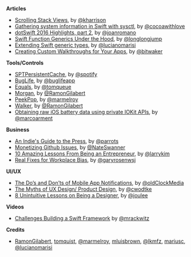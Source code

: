 **Articles**

* [Scrolling Stack Views](http://useyourloaf.com/blog/scrolling-stack-views/), by [@kharrison](https://twitter.com/kharrison)
* [Gathering system information in Swift with sysctl](http://www.cocoawithlove.com/blog/2016/03/08/swift-wrapper-for-sysctl.html), by [@cocoawithlove](https://twitter.com/cocoawithlove)
* [dotSwift 2016 Highlights, part 2](https://medium.com/swift-programming/dotswift-2016-highlights-part-2-f2dc0f091106), by [@joanromano](https://twitter.com/joanromano)
* [Swift Function Generics Under the Hood](https://medium.com/@lljump/swift-function-generics-under-the-hood-5da1320766b8), by [@longlongjump](https://twitter.com/longlongjump)
* [Extending Swift generic types](http://www.marisibrothers.com/2016/03/extending-swift-generic-types.html), by [@lucianomarisi](https://twitter.com/lucianomarisi)
* [Creating Custom Walkthroughs for Your Apps](http://www.thinkandbuild.it/creating-custom-walkthroughs-for-your-apps/), by [@bitwaker](https://twitter.com/bitwaker)

**Tools/Controls**

* [SPTPersistentCache](https://github.com/spotify/SPTPersistentCache), by [@spotify](https://github.com/spotify)
* [BugLife](https://www.buglife.com), by [@buglifeapp](https://twitter.com/buglifeapp)
* [Equals](https://github.com/tomquist/Equals), by [@tomqueue](https://twitter.com/tomqueue)
* [Morgan](https://github.com/RamonGilabert/Morgan), by [@RamonGilabert](https://twitter.com/RamonGilabert)
* [PeekPop](https://github.com/marmelroy/PeekPop), by [@marmelroy](https://twitter.com/marmelroy)
* [Walker](https://github.com/RamonGilabert/Walker), by [@RamonGilabert](https://twitter.com/RamonGilabert)
* [Obtaining raw iOS battery data using private IOKit APIs](https://gist.github.com/marcoarment/92d58159943240d6ba47), by [@marcoarment](https://twitter.com/marcoarment)

**Business**

* [An Indie's Guide to the Press](http://blog.curtisherbert.com/an-indies-guide-to-the-press/), by [@parrots](https://twitter.com/parrots)
* [Monetizing Github Issues](http://thenextweb.com/dd/2016/03/14/codemill-monetizing-github-issues-pull-requests-freelance-developers/), by [@NateSwanner](https://twitter.com/NateSwanner)
* [10 Amazing Lessons From Being an Entrepreneur](https://medium.com/life-learning/10-amazing-lessons-from-being-an-entrepreneur-ef636db72797#.ior0q8zfj), by [@larrykim](https://twitter.com/larrykim)
* [Real Fixes for Workplace Bias](http://www.wsj.com/articles/real-fixes-for-workplace-bias-1457713338), by [@garyrosenwsj](https://twitter.com/garyrosenwsj)

**UI/UX**

* [The Do’s and Don’ts of Mobile App Notifications](https://blog.prototypr.io/the-do-s-and-don-ts-of-mobile-app-notifications-7252241b418#.81rense88), by [@oldClockMedia](https://twitter.com/oldClockMedia)
* [The Myths of UX Design/ Product Design](https://medium.com/@cwodtke/the-myths-of-ux-design-product-design-whatever-they-call-it-this-week-ef37a39cac6b#.ht8scc9vz), by [@cwodtke](https://twitter.com/cwodtke)
* [8 Unintuitive Lessons on Being a Designer](https://medium.com/the-year-of-the-looking-glass/8-unintuitive-lessons-on-being-a-designer-ca7e97a572ee#.swzcjmlxv), by [@joulee](https://twitter.com/joulee)

**Videos**

* [Challenges Building a Swift Framework](https://realm.io/news/marius-rackwitz-challenges-building-swift-framework/) by [@mrackwitz](https://twitter.com/mrackwitz)

**Credits**

* [RamonGilabert](https://github.com/RamonGilabert), [tomquist](https://github.com/tomquist), [@marmelroy](https://github.com/marmelroy), [mluisbrown](https://github.com/mluisbrown), [@lkmfz](https://github.com/lkfmz), [mariusc](https://github.com/mariusc), [@lucianomarisi](https://github.com/lucianomarisi)
